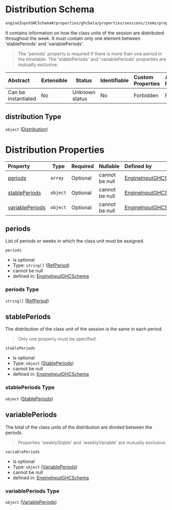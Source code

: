 # Distribution Schema

```txt
engineInputGHCSchema#/properties/ghcData/properties/sessions/items/properties/distribution
```

It contains information on how the class units of the session are distributed throughout the week. It must contain only one element between 'stablePeriods' and 'variablePeriods'.


> The 'periods' property is required if there is more than one period in the timetable. The 'stablePeriods' and 'variablePeriods' properties are mutually exclusive.
>

| Abstract            | Extensible | Status         | Identifiable | Custom Properties | Additional Properties | Access Restrictions | Defined In                                                         |
| :------------------ | ---------- | -------------- | ------------ | :---------------- | --------------------- | ------------------- | ------------------------------------------------------------------ |
| Can be instantiated | No         | Unknown status | No           | Forbidden         | Forbidden             | none                | [ghc.schema.json\*](../out/ghc.schema.json "open original schema") |

## distribution Type

`object` ([Distribution](ghc-properties-ghcdata-properties-sessions-session-properties-distribution.md))

# Distribution Properties

| Property                            | Type     | Required | Nullable       | Defined by                                                                                                                                                                                                                                               |
| :---------------------------------- | -------- | -------- | -------------- | :------------------------------------------------------------------------------------------------------------------------------------------------------------------------------------------------------------------------------------------------------- |
| [periods](#periods)                 | `array`  | Optional | cannot be null | [EngineInputGHCSchema](ghc-properties-ghcdata-properties-sessions-session-properties-distribution-properties-refperiods.md "engineInputGHCSchema#/properties/ghcData/properties/sessions/items/properties/distribution/properties/periods")              |
| [stablePeriods](#stableperiods)     | `object` | Optional | cannot be null | [EngineInputGHCSchema](ghc-properties-ghcdata-properties-sessions-session-properties-distribution-properties-stableperiods.md "engineInputGHCSchema#/properties/ghcData/properties/sessions/items/properties/distribution/properties/stablePeriods")     |
| [variablePeriods](#variableperiods) | `object` | Optional | cannot be null | [EngineInputGHCSchema](ghc-properties-ghcdata-properties-sessions-session-properties-distribution-properties-variableperiods.md "engineInputGHCSchema#/properties/ghcData/properties/sessions/items/properties/distribution/properties/variablePeriods") |

## periods

List of periods or weeks in which the class unit must be assigned.


`periods`

-   is optional
-   Type: `string[]` ([RefPeriod](ghc-properties-ghcdata-properties-sessions-session-properties-distribution-properties-refperiods-refperiod.md))
-   cannot be null
-   defined in: [EngineInputGHCSchema](ghc-properties-ghcdata-properties-sessions-session-properties-distribution-properties-refperiods.md "engineInputGHCSchema#/properties/ghcData/properties/sessions/items/properties/distribution/properties/periods")

### periods Type

`string[]` ([RefPeriod](ghc-properties-ghcdata-properties-sessions-session-properties-distribution-properties-refperiods-refperiod.md))

## stablePeriods

The distribution of the class unit of the session is the same in each period.


> Only one property must be specified.
>

`stablePeriods`

-   is optional
-   Type: `object` ([StablePeriods](ghc-properties-ghcdata-properties-sessions-session-properties-distribution-properties-stableperiods.md))
-   cannot be null
-   defined in: [EngineInputGHCSchema](ghc-properties-ghcdata-properties-sessions-session-properties-distribution-properties-stableperiods.md "engineInputGHCSchema#/properties/ghcData/properties/sessions/items/properties/distribution/properties/stablePeriods")

### stablePeriods Type

`object` ([StablePeriods](ghc-properties-ghcdata-properties-sessions-session-properties-distribution-properties-stableperiods.md))

## variablePeriods

The total of the class units of the distribution are divided between the periods.


> Properties 'weeklyStable' and 'weeklyVariable' are mutually exclusive.
>

`variablePeriods`

-   is optional
-   Type: `object` ([VariablePeriods](ghc-properties-ghcdata-properties-sessions-session-properties-distribution-properties-variableperiods.md))
-   cannot be null
-   defined in: [EngineInputGHCSchema](ghc-properties-ghcdata-properties-sessions-session-properties-distribution-properties-variableperiods.md "engineInputGHCSchema#/properties/ghcData/properties/sessions/items/properties/distribution/properties/variablePeriods")

### variablePeriods Type

`object` ([VariablePeriods](ghc-properties-ghcdata-properties-sessions-session-properties-distribution-properties-variableperiods.md))
